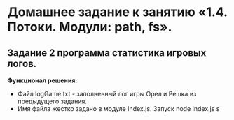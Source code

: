 # Домашнее задание к занятию «1.4. Потоки. Модули: path, fs».
## Задание 2 программа статистика игровых логов.

**Функционал решения:**
* Файл logGame.txt - заполненный лог игры Орел и Решка из предыдущего задания.
* Имя файла жестко задано в модуле Index.js. Запуск node Index.js
s